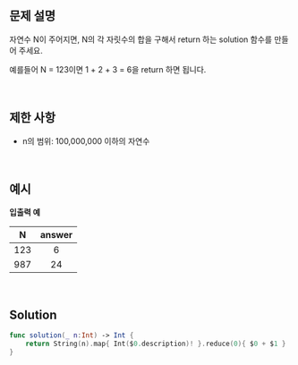 ## 문제 설명

자연수 N이 주어지면, N의 각 자릿수의 합을 구해서 return 하는 solution 함수를 만들어 주세요.

예를들어 N = 123이면 1 + 2 + 3 = 6을 return 하면 됩니다.

</br>

## 제한 사항

- n의 범위: 100,000,000 이하의 자연수

</br>

## 예시

**입출력 예**

|  N   | answer |
| :--: | :----: |
| 123  |   6    |
| 987  |   24   |

</br>

## Solution

```swift
func solution(_ n:Int) -> Int {
    return String(n).map{ Int($0.description)! }.reduce(0){ $0 + $1 }
}
```


